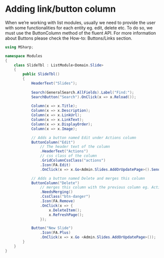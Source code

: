 # Adding link/button column

When we’re working with list modules, usually we need to provide the user with some functionalities for each entity eg. edit, delete etc. To do so, we must use the ButtonColumn method of the fluent API. For more information about Buttons please check the How-to: Buttons/Links section.

```csharp
using MSharp;

namespace Modules
{
    class SlideTbl : ListModule<Domain.Slide>
    {
        public SlideTbl()
        {
            HeaderText("Slides");
            
            Search(GeneralSearch.AllFields).Label("Find:");
            SearchButton("Search").OnClick(x => x.Reload());
            
            Column(x => x.Title);
            Column(x => x.Description);
            Column(x => x.LinkUrl);
            Column(x => x.LinkText);
            Column(x => x.DisplayOrder);
            Column(x => x.Image);

            // Adds a button named Edit under Actions column
            ButtonColumn("Edit")
                // The header text of the column
                .HeaderText("Actions")
                // css class of the column
                .GridColumnCssClass("actions")
                .Icon(FA.Edit)
                .OnClick(x => x.Go<Admin.Slides.AddOrUpdatePage>().Send("item", "item.ID"));

            // Adds a button named Delete and merges this column 
            ButtonColumn("Delete")
                // merges this column with the previous column eg. Actions column
                .NeedsMerging()
                .CssClass("btn-danger")
                .Icon(FA.Remove)
                .OnClick(x => {
                    x.DeleteItem();
                    x.RefreshPage();
                });

            Button("New Slide")
                .Icon(FA.Plus)
                .OnClick(x => x.Go <Admin.Slides.AddOrUpdatePage>());
        }
    }
}
```
